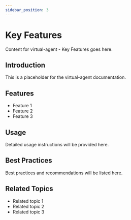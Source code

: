 ```yaml
---
sidebar_position: 3
---
```


# Key Features

Content for virtual-agent - Key Features goes here.

## Introduction

This is a placeholder for the virtual-agent documentation.

## Features

- Feature 1
- Feature 2
- Feature 3

## Usage

Detailed usage instructions will be provided here.

## Best Practices

Best practices and recommendations will be listed here.

## Related Topics

- Related topic 1
- Related topic 2
- Related topic 3
